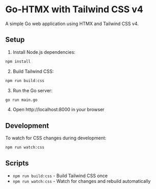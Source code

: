# Go-HTMX with Tailwind CSS v4

A simple Go web application using HTMX and Tailwind CSS v4.

## Setup

1. Install Node.js dependencies:
```bash
npm install
```

2. Build Tailwind CSS:
```bash
npm run build:css
```

3. Run the Go server:
```bash
go run main.go
```

4. Open http://localhost:8000 in your browser

## Development

To watch for CSS changes during development:
```bash
npm run watch:css
```

## Scripts

- `npm run build:css` - Build Tailwind CSS once
- `npm run watch:css` - Watch for changes and rebuild automatically
